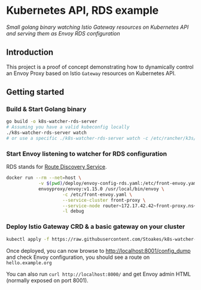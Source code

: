 # Kubernetes API, RDS example

_Small golang binary watching Istio Gateway resources on Kubernetes API and serving them as Envoy RDS configuration_

## Introduction

This project is a proof of concept demonstrating how to dynamically control an Envoy Proxy based on Istio `Gateway` resources 
on Kubernetes API.

## Getting started

### Build & Start Golang binary

```bash
go build -o k8s-watcher-rds-server
# Assuming you have a valid kubeconfig locally
./k8s-watcher-rds-server watch
# or use a specific ./k8s-watcher-rds-server watch -c /etc/rancher/k3s/k3s.yaml 
```

### Start Envoy listening to watcher for RDS configuration

RDS stands for [Route Discovery Service](https://www.envoyproxy.io/docs/envoy/latest/configuration/http/http_conn_man/rds).


```bash
docker run --rm --net=host \
            -v $(pwd)/deploy/envoy-config-rds.yaml:/etc/front-envoy.yaml \
            envoyproxy/envoy:v1.15.0 /usr/local/bin/envoy \
                     -c /etc/front-envoy.yaml \
                     --service-cluster front-proxy \
                     --service-node router~172.17.42.42~front-proxy.ns~ns.svc.cluster.local \
                     -l debug
```

### Deploy Istio Gateway CRD & a basic gateway on your cluster

```bash
kubectl apply -f https://raw.githubusercontent.com/Stoakes/k8s-watcher-rds-server/master/deploy/istio.yaml
```

Once deployed, you can now browse to [http://localhost:8001/config_dump](http://localhost:8001/config_dump) 
and check Envoy configuration, you should see a route on `hello.example.org`

You can also run `curl http://localhost:8000/` and get Envoy admin HTML (normally exposed on port 8001).